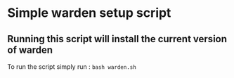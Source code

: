 # Simple warden setup script

## Running this script will install the current version of warden 

To run the script simply run : `bash warden.sh`
